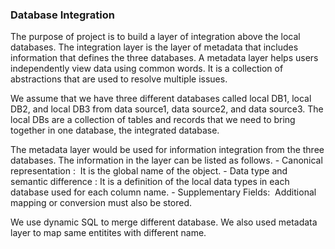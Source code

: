 ### Database Integration ###

The purpose of project is to build a layer of integration above the local databases. The integration layer is the layer of metadata that includes information that defines the three databases. A metadata layer helps users independently view data using common words. It is a collection of abstractions that are used to resolve multiple issues. 

We assume that we have three different databases called local DB1, local DB2, and local DB3 from data source1, data source2, and data source3. The local DBs are a collection of tables and records that we need to bring together in one database, the integrated database. 

The metadata layer would be used for information integration from the three databases. The information in the layer can be listed as follows. 
      - Canonical representation :  It is the global name of the object. 
      - Data type and semantic difference : It is a definition of the local data types in each database used for each column name. 
      - Supplementary Fields:  Additional mapping or conversion must also be stored. 

We use dynamic SQL to merge different database. We also used metadata layer to map same entitites with different name.
